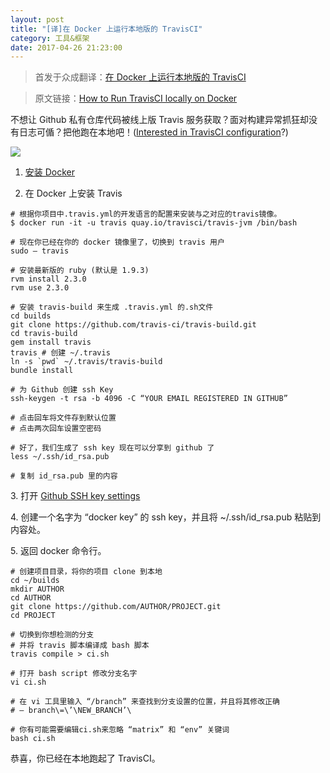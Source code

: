 ```yaml
---
layout: post
title: "[译]在 Docker 上运行本地版的 TravisCI"
category: 工具&框架
date: 2017-04-26 21:23:00
---
```


> 首发于众成翻译：[在 Docker 上运行本地版的 TravisCI](http://zcfy.cc/article/2701)

> 原文链接：[How to Run TravisCI locally on Docker](https://medium.com/google-developers/how-to-run-travisci-locally-on-docker-822fc6b2db2e)

不想让 Github 私有仓库代码被线上版 Travis 服务获取？面对构建异常抓狂却没有日志可偱？把他跑在本地吧！([Interested in TravisCI configuration](https://medium.com/google-developers/hacks-i-did-to-use-travis-ci-with-firebase-ios-quickstarts-da67c4986f29)?)

![](http://p0.qhimg.com/t011abafa00876ca05d.jpg)

1.  [安装 Docker](https://docs.docker.com/docker-for-mac/install/)

2.  在 Docker 上安装 Travis

```
# 根据你项目中.travis.yml的开发语言的配置来安装与之对应的travis镜像。
$ docker run -it -u travis quay.io/travisci/travis-jvm /bin/bash

```

```
# 现在你已经在你的 docker 镜像里了，切换到 travis 用户
sudo — travis

```

```
# 安装最新版的 ruby (默认是 1.9.3)
rvm install 2.3.0
rvm use 2.3.0

```

```
# 安装 travis-build 来生成 .travis.yml 的.sh文件
cd builds
git clone https://github.com/travis-ci/travis-build.git
cd travis-build
gem install travis
travis # 创建 ~/.travis
ln -s `pwd` ~/.travis/travis-build
bundle install

```

```
# 为 Github 创建 ssh Key
ssh-keygen -t rsa -b 4096 -C “YOUR EMAIL REGISTERED IN GITHUB”

```

```
# 点击回车将文件存到默认位置
# 点击两次回车设置空密码

```

```
# 好了，我们生成了 ssh key 现在可以分享到 github 了
less ~/.ssh/id_rsa.pub

```

```
# 复制 id_rsa.pub 里的内容

```

3\. 打开 [Github SSH key settings](https://github.com/settings/keys)

4\. 创建一个名字为 “docker key” 的 ssh key，并且将 ~/.ssh/id_rsa.pub 粘贴到内容处。

5\. 返回 docker 命令行。

```
# 创建项目目录，将你的项目 clone 到本地
cd ~/builds
mkdir AUTHOR
cd AUTHOR
git clone https://github.com/AUTHOR/PROJECT.git
cd PROJECT

```

```
# 切换到你想检测的分支
# 并将 travis 脚本编译成 bash 脚本
travis compile > ci.sh

```

```
# 打开 bash script 修改分支名字
vi ci.sh

```

```
# 在 vi 工具里输入 “/branch” 来查找到分支设置的位置，并且将其修改正确
# — branch\=\’\NEW_BRANCH’\

```

```
# 你有可能需要编辑ci.sh来忽略 “matrix” 和 “env” 关键词
bash ci.sh

```

恭喜，你已经在本地跑起了 TravisCI。
